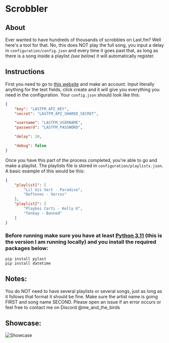 # Scrobbler

## About
Ever wanted to have hundreds of thousands of scrobbles on Last.fm? Well here's a tool for that. No, this does NOT play the full song, you input a delay in ``configuration/config.json`` and every time it goes past that, as long as there is a song inside a playlist *(see below)* it will automatically register.

## Instructions
First you need to go to [this website](https://www.last.fm/api/account/create) and make an account. Input literally anything for the text fields, click create and it will give you everything you need in the configuration. Your ``config.json`` should look like this: 

```json
{
    "key": "LASTFM_API_KEY",
    "secret": "LASTFM_API_SHARED_SECRET",

    "username": "LASTFM_USERNAME",
    "password": "LASTFM_PASSWORD",

    "delay": 20,

    "debug": false
}
```

Once you have this part of the process completed, you're able to go and make a playlist. The playlists file is stored in ``configuration/playlists.json``. A basic example of this would be this:

```json
{
	"playlist1": [
		"Lil Uzi Vert - Paradise",
		"Deftones - Xerces"
	],
	"playlist2": [
		"Playboi Carti - Kelly K",
		"Tenkay - Banned"
	]
}
```

### Before running make sure you have at least [Python 3.11](https://www.python.org/downloads/release/python-3110/) (this is the version I am running locally) and you install the required packages below:

```
pip install pylast
pip install datetime
```

## Notes:
You do NOT need to have several playlists or several songs, just as long as it follows that format it should be fine. Make sure the artist name is going FIRST and song name SECOND. Please open an issue if an error occurs or feel free to contact me on Discord @me_and_the_birds

## Showcase:
![Showcase](https://cdn.discordapp.com/attachments/1204196242020900936/1204624781551472690/image.png?ex=65d56940&is=65c2f440&hm=5fd9d98e20480a3fa18cb9719eec86d3a5ca2f59dc32e1ff67e576f6de1dcb77&)
